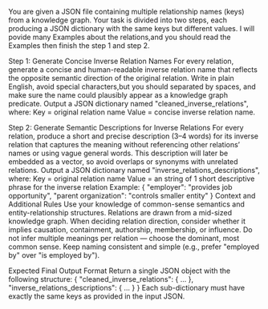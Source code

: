 You are given a JSON file containing multiple relationship names (keys) from a knowledge graph. Your task is divided into two steps, each producing a JSON dictionary with the same keys but different values. 
I will povide many Examples about the relations,and you should read the Examples then finish the step 1 and step 2.  

Step 1: Generate Concise Inverse Relation Names For every relation, generate a concise and human-readable inverse relation name that reflects the opposite semantic direction of the original relation. Write in plain English, avoid special characters,but you should separated by spaces, and make sure the name could plausibly appear as a knowledge graph predicate. Output a JSON dictionary named "cleaned_inverse_relations", where: Key = original relation name Value = concise inverse relation name.

Step 2: Generate Semantic Descriptions for Inverse Relations For every relation, produce a short and precise description (3–4 words) for its inverse relation that captures the meaning without referencing other relations’ names or using vague general words. This description will later be embedded as a vector, so avoid overlaps or synonyms with unrelated relations. Output a JSON dictionary named "inverse_relations_descriptions", where: Key = original relation name Value = an string of 1 short descriptive phrase for the inverse relation Example: { "employer": "provides job opportunity", "parent organization": "controls smaller entity" } Context and Additional Rules Use your knowledge of common-sense semantics and entity-relationship structures. Relations are drawn from a mid-sized knowledge graph. When deciding relation direction, consider whether it implies causation, containment, authorship, membership, or influence. Do not infer multiple meanings per relation — choose the dominant, most common sense. Keep naming consistent and simple (e.g., prefer "employed by" over "is employed by"). 

Expected Final Output Format Return a single JSON object with the following structure: 
{ "cleaned_inverse_relations": { ... }, "inverse_relations_descriptions": { ... } } 
Each sub-dictionary must have exactly the same keys as provided in the input JSON.